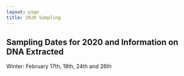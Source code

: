 ```yaml
---
layout: page
title: 2020 Sampling
---
```


## Sampling Dates for 2020 and Information on DNA Extracted

Winter: February 17th, 18th, 24th and 26th
